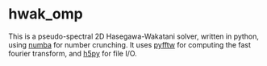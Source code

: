 # hwak_omp

This is a pseudo-spectral 2D Hasegawa-Wakatani solver, written in python, using [numba](https://github.com/numba/numba) for number crunching. It uses [pyfftw](https://github.com/pyFFTW/pyFFTW) for computing the fast fourier transform, and [h5py](https://github.com/h5py/h5py) for file I/O.
